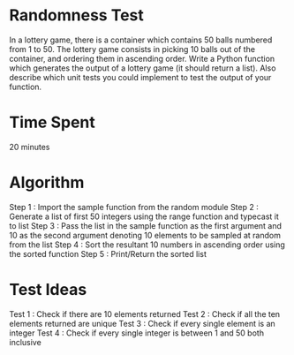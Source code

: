 
# Randomness Test
In a lottery game, there is a container which contains 50 balls numbered from 1 to 50. The lottery game consists in picking 10 balls out of the container, and ordering them in ascending order. Write a Python function which generates the output of a lottery game (it should return a list). Also describe which unit tests you could implement to test the output of your function.

# Time Spent
20 minutes

# Algorithm
Step 1 : Import the sample function from the random module
Step 2 : Generate a list of first 50 integers using the range function and typecast it to list
Step 3 : Pass the list in the sample function as the first argument and 10 as the second argument denoting 10 elements to be sampled at random from the list
Step 4 : Sort the resultant 10 numbers in ascending order using the sorted function
Step 5 : Print/Return the sorted list

# Test Ideas
Test 1 : Check if there are 10 elements returned
Test 2 : Check if all the ten elements returned are unique
Test 3 : Check if every single element is an integer
Test 4 : Check if every single integer is between 1 and 50 both inclusive